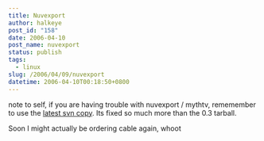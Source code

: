 ```yaml
---
title: Nuvexport
author: halkeye
post_id: "158"
date: 2006-04-10
post_name: nuvexport
status: publish
tags:
  - linux
slug: /2006/04/09/nuvexport
datetime: 2006-04-10T00:18:50+0800
---
```


note to self, if you are having trouble with nuvexport / mythtv, rememember to use the [latest svn copy](https://svn.forevermore.net/nuvexport/wiki). Its fixed so much more than the 0.3 tarball.

Soon I might actually be ordering cable again, whoot
